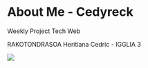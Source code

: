 # About Me - Cedyreck

Weekly Project Tech Web

RAKOTONDRASOA Heritiana Cedric - IGGLIA 3

<img src="screnshot.png"
style="float: left;
margin-right: 15px;" />​

